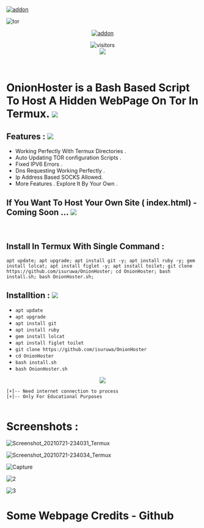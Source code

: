 <a href="https://github.com/isuruwa"><img title="addon" src="https://img.shields.io/badge/isuruwa-THUNTER-brightgreen?style=for-the-badge&logo=appveyor"></a>
<br>
<p align="center">
  
![tor](https://user-images.githubusercontent.com/72663288/126537706-ae618baf-9420-44b7-b1dd-e29bfa741de8.png)

<p align="center">
<a href="https://github.com/isuruwa"><img title="addon" src="https://img.shields.io/badge/isuruwa-OnionHoster-blueviolet?style=for-the-badge&logo=appveyor"></a>
<p align="center">
<img align="center" alt="visitors" src="https://visitor-badge.glitch.me/badge?page_id=isuruwaonionhoster" />
<br>
<a href="https://hits.seeyoufarm.com"><img src="https://hits.seeyoufarm.com/api/count/incr/badge.svg?url=https%3A%2F%2Fgithub.com%2Fisuruwa&count_bg=%2379C83D&title_bg=%23555555&icon=&icon_color=%23E7E7E7&title=hits&edge_flat=false"/></a>
</p>
<br>

#  OnionHoster is a Bash Based Script  To Host A Hidden WebPage On Tor In Termux. <img src="https://img.icons8.com/color-glass/48/000000/web-design.png"/>

## Features : <img src="https://img.icons8.com/cute-clipart/50/000000/double-tick.png">

* Working Perfectly With Termux Directories .
* Auto Updating TOR configuration Scripts .
* Fixed IPV6 Errors .
* Dns Requesting Working Perfectly .
* Ip Address Based SOCKS Allowed.
* More Features . Explore It By Your Own .

## If You Want To Host Your Own Site ( index.html) - Coming Soon ... <img src="https://img.icons8.com/nolan/64/web-design.png"/>

<br>

## Install In Termux With Single Command : 

```
apt update; apt upgrade; apt install git -y; apt install ruby -y; gem install lolcat; apt install figlet -y; apt install toilet; git clone https://github.com/isuruwa/OnionHoster; cd OnionHoster; bash install.sh; bash OnionHoster.sh;

```

## Installtion : <img src="https://img.icons8.com/cute-clipart/50/000000/double-tick.png">

* `apt update`
* `apt upgrade`
* `apt install git`
* `apt install ruby`
* `gem install lolcat`
* `apt install figlet toilet`
* `git clone https://github.com/isuruwa/OnionHoster`
* `cd OnionHoster`
* `bash install.sh`
* `bash OnionHoster.sh`

<p align="center">
<img src="https://img.icons8.com/nolan/150/tor-browser.png"/>
  
```
[+]-- Need internet connection to process
[+]-- Only For Educational Purposes
  
```
  
# Screenshots : 
  
![Screenshot_20210721-234031_Termux](https://user-images.githubusercontent.com/72663288/126538937-7b90e409-1275-41eb-b265-65aefa3825ee.jpg)

![Screenshot_20210721-234034_Termux](https://user-images.githubusercontent.com/72663288/126538950-8aef3859-d0f6-4a72-af58-ae616ddbb6cf.jpg)
  
![Capture](https://user-images.githubusercontent.com/72663288/126601715-2f3be9b1-9c8f-4cfc-8f4d-7d333f047b11.PNG)

![2](https://user-images.githubusercontent.com/72663288/126601736-fa8d3101-056c-4a37-9a73-7a1c3ca7c1fb.PNG)

![3](https://user-images.githubusercontent.com/72663288/126601743-93985dc5-e85a-48e2-968b-32aeb2682a7d.PNG)

  


# Some Webpage Credits - Github
